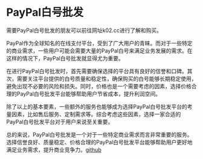 # PayPal白号批发

需要PayPal白号批发的朋友可以前往网址k02.cc进行了解和购买。

PayPal作为全球知名的在线支付平台，受到了广大用户的青睐。而对于一些特定的商业需求，一些用户可能会需要大量的PayPal白号来满足业务发展的需求。在这样的情况下，PayPal白号批发就显得尤为重要。

在进行PayPal白号批发时，首先需要确保选择的平台具有良好的信誉和口碑。其次，需要关注平台提供的白号质量和稳定性，确保购买的白号能够长期稳定使用，避免出现不必要的风险和损失。同时，价格也是一个需要考虑的因素，选择价格合理的PayPal白号批发平台能够帮助用户节省成本，提升利润空间。

除了以上的基本要素，一些额外的服务也能够成为选择PayPal白号批发平台的考量因素，比如售后服务、定制需求等。综合考虑这些因素，选择一家合适的PayPal白号批发平台对于用户来说至关重要。

总的来说，PayPal白号批发是一个对于一些特定商业需求而言非常重要的服务。选择信誉良好、质量稳定、价格合理的PayPal白号批发平台能够帮助用户更好地满足业务需求，提升商业竞争力。[github](https://github.com)